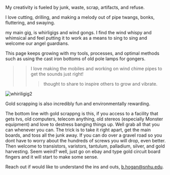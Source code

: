 My creativity is fueled by junk, waste, scrap, artifacts, and refuse.  

I love cutting, drilling, and making a melody out of <insert sound box> pipe twangs, bonks, fluttering, and swaying.  

my main gig, is whirligigs and wind gongs. I find the wind whispy and whimsical and feel putting it to work as a means to sing to sing and welcome our angel guardians.

This page keeps growing with my tools, processes, and optimal methods such as using the cast iron bottoms of old pole lamps for gongers.


>>  I love making the mobiles and working on wind chime pipes to get the sounds just right!
>>> thought to share to inspire others to grow and vibrate.

![whiriligig2](https://user-images.githubusercontent.com/59778456/194327897-abec579b-0dbf-4f32-84b2-cadcc975a466.JPG)

Gold scrapping is also incredibly fun and environmentally rewarding.

 The bottom line with gold scrappng is this, if you access to a facility that gets tvs, old computers, telecom anything, old stereos (especially Monster equipment) and love to destress banging things up. Well grab all that you can whenever you can. The trick is to take it right apart, get the main boards, and toss all the junk away. If you can do over a gravel road so you dont have to worry about the hundreds of screws you will drop, even better. Then welcome to transistors, varistors, tantulum, palladium, silver, and gold harvesting. Seem weird? well, just go on ebay and type gold circuit board fingers and it will start to make some sense.
 
Reach out if would like to understand the ins and outs, b.hogan@snhu.edu.
